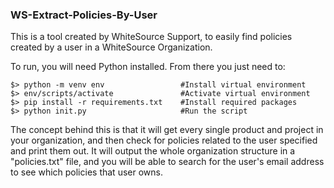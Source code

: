 ### WS-Extract-Policies-By-User

This is a tool created by WhiteSource Support, to easily find policies created by a user in a WhiteSource Organization. 

To run, you will need Python installed. From there you just need to:

```
$> python -m venv env                 #Install virtual environment
$> env/scripts/activate               #Activate virtual environment
$> pip install -r requirements.txt    #Install required packages
$> python init.py                     #Run the script
```

The concept behind this is that it will get every single product and project in your organization, and then check for policies related to the user specified and print them out. It will output the whole organization structure in a "policies.txt" file, and you will be able to search for the user's email address to see which policies that user owns.
